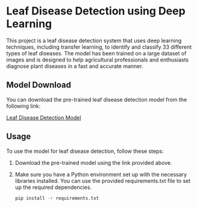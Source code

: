 # Leaf Disease Detection using Deep Learning

This project is a leaf disease detection system that uses deep learning techniques, including transfer learning, to identify and classify 33 different types of leaf diseases. The model has been trained on a large dataset of images and is designed to help agricultural professionals and enthusiasts diagnose plant diseases in a fast and accurate manner.

## Model Download

You can download the pre-trained leaf disease detection model from the following link:

[Leaf Disease Detection Model](https://drive.google.com/file/d/11BAit2Oc98PRxY_x6kOwKY9TTbIlurrB/view?usp=sharing)

## Usage

To use the model for leaf disease detection, follow these steps:

1. Download the pre-trained model using the link provided above.
2. Make sure you have a Python environment set up with the necessary libraries installed. You can use the provided requirements.txt file to set up the required dependencies.

   ```bash
   pip install -r requirements.txt
